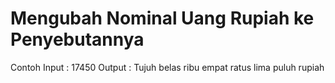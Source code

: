 # Mengubah Nominal Uang Rupiah ke Penyebutannya
Contoh
Input : 17450
Output : Tujuh belas ribu empat ratus lima puluh rupiah
